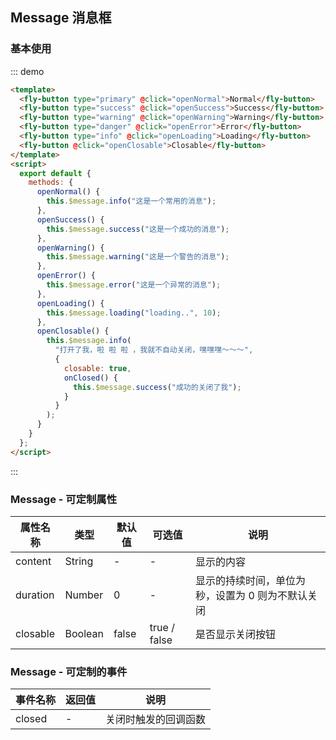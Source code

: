 <script>
 module.exports =  {
        methods:{
            openNormal(){
                this.$message.info('这是一个常用的消息')
            },
            openSuccess(){
                this.$message.success('这是一个成功的消息')
            },
            openWarning(){
                this.$message.warning('这是一个警告的消息')
            },
            openError(){
                this.$message.error('这是一个异常的消息')
            },
            openLoading(){
                this.$message.loading('loading..',10)
            },
            openClosable(){
                this.$message.info('打开了我，啦 啦 啦 ，我就不自动关闭，嘿嘿嘿～～～',{
                    closable:true,
                    onClosed(){
                        this.$message.success('成功的关闭了我')
                    }
                })
            }
        }
    }
</script>

## Message 消息框

### 基本使用

::: demo

```html
<template>
  <fly-button type="primary" @click="openNormal">Normal</fly-button>
  <fly-button type="success" @click="openSuccess">Success</fly-button>
  <fly-button type="warning" @click="openWarning">Warning</fly-button>
  <fly-button type="danger" @click="openError">Error</fly-button>
  <fly-button type="info" @click="openLoading">Loading</fly-button>
  <fly-button @click="openClosable">Closable</fly-button>
</template>
<script>
  export default {
    methods: {
      openNormal() {
        this.$message.info("这是一个常用的消息");
      },
      openSuccess() {
        this.$message.success("这是一个成功的消息");
      },
      openWarning() {
        this.$message.warning("这是一个警告的消息");
      },
      openError() {
        this.$message.error("这是一个异常的消息");
      },
      openLoading() {
        this.$message.loading("loading..", 10);
      },
      openClosable() {
        this.$message.info(
          "打开了我，啦 啦 啦 ，我就不自动关闭，嘿嘿嘿～～～",
          {
            closable: true,
            onClosed() {
              this.$message.success("成功的关闭了我");
            }
          }
        );
      }
    }
  };
</script>
```

:::

### Message - 可定制属性

| 属性名称 | 类型    | 默认值 | 可选值       | 说明                                              |
| -------- | ------- | ------ | ------------ | ------------------------------------------------- |
| content  | String  | -      | -            | 显示的内容                                        |
| duration | Number  | 0      | -            | 显示的持续时间，单位为秒，设置为 0 则为不默认关闭 |
| closable | Boolean | false  | true / false | 是否显示关闭按钮                                  |

### Message - 可定制的事件

| 事件名称  | 返回值 | 说明                 |
| --------- | ------ | -------------------- |
| closed | -      | 关闭时触发的回调函数 |
